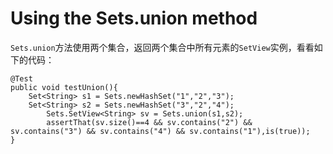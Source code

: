 # Using the Sets.union method
`Sets.union`方法使用两个集合，返回两个集合中所有元素的`SetView`实例，看看如下的代码：
```
@Test
public void testUnion(){
    Set<String> s1 = Sets.newHashSet("1","2","3");
    Set<String> s2 = Sets.newHashSet("3","2","4");
        Sets.SetView<String> sv = Sets.union(s1,s2);
        assertThat(sv.size()==4 && sv.contains("2") && sv.contains("3") && sv.contains("4") && sv.contains("1"),is(true));
}
```
